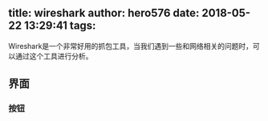 title: wireshark
author: hero576
date: 2018-05-22 13:29:41
tags:
---
Wireshark是一个非常好用的抓包工具，当我们遇到一些和网络相关的问题时，可以通过这个工具进行分析。

## 界面


### 按钮



